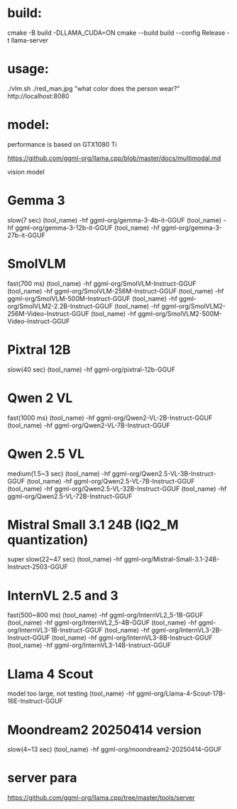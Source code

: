 # build:

cmake -B build -DLLAMA_CUDA=ON
cmake --build build --config Release -t llama-server

# usage:

./vlm.sh ./red_man.jpg "what color does the person wear?" http://localhost:8080

# model:

performance is based on GTX1080 Ti

https://github.com/ggml-org/llama.cpp/blob/master/docs/multimodal.md

vision model

# Gemma 3

slow(7 sec)
(tool_name) -hf ggml-org/gemma-3-4b-it-GGUF
(tool_name) -hf ggml-org/gemma-3-12b-it-GGUF
(tool_name) -hf ggml-org/gemma-3-27b-it-GGUF

# SmolVLM

fast(700 ms)
(tool_name) -hf ggml-org/SmolVLM-Instruct-GGUF
(tool_name) -hf ggml-org/SmolVLM-256M-Instruct-GGUF
(tool_name) -hf ggml-org/SmolVLM-500M-Instruct-GGUF
(tool_name) -hf ggml-org/SmolVLM2-2.2B-Instruct-GGUF
(tool_name) -hf ggml-org/SmolVLM2-256M-Video-Instruct-GGUF
(tool_name) -hf ggml-org/SmolVLM2-500M-Video-Instruct-GGUF

# Pixtral 12B

slow(40 sec)
(tool_name) -hf ggml-org/pixtral-12b-GGUF

# Qwen 2 VL

fast(1000 ms)
(tool_name) -hf ggml-org/Qwen2-VL-2B-Instruct-GGUF
(tool_name) -hf ggml-org/Qwen2-VL-7B-Instruct-GGUF

# Qwen 2.5 VL

medium(1.5~3 sec)
(tool_name) -hf ggml-org/Qwen2.5-VL-3B-Instruct-GGUF
(tool_name) -hf ggml-org/Qwen2.5-VL-7B-Instruct-GGUF
(tool_name) -hf ggml-org/Qwen2.5-VL-32B-Instruct-GGUF
(tool_name) -hf ggml-org/Qwen2.5-VL-72B-Instruct-GGUF

# Mistral Small 3.1 24B (IQ2_M quantization)

super slow(22~47 sec)
(tool_name) -hf ggml-org/Mistral-Small-3.1-24B-Instruct-2503-GGUF

# InternVL 2.5 and 3

fast(500~800 ms)
(tool_name) -hf ggml-org/InternVL2_5-1B-GGUF
(tool_name) -hf ggml-org/InternVL2_5-4B-GGUF
(tool_name) -hf ggml-org/InternVL3-1B-Instruct-GGUF
(tool_name) -hf ggml-org/InternVL3-2B-Instruct-GGUF
(tool_name) -hf ggml-org/InternVL3-8B-Instruct-GGUF
(tool_name) -hf ggml-org/InternVL3-14B-Instruct-GGUF

# Llama 4 Scout

model too large, not testing
(tool_name) -hf ggml-org/Llama-4-Scout-17B-16E-Instruct-GGUF

# Moondream2 20250414 version

slow(4~13 sec)
(tool_name) -hf ggml-org/moondream2-20250414-GGUF

# server para

https://github.com/ggml-org/llama.cpp/tree/master/tools/server
